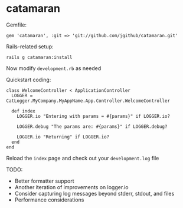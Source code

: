 catamaran
=========

Gemfile:

    gem 'catamaran', :git => 'git://github.com/jgithub/catamaran.git'

Rails-related setup:

    rails g catamaran:install

Now modify `development.rb` as needed

Quickstart coding:

    class WelcomeController < ApplicationController
      LOGGER = CatLogger.MyCompany.MyAppName.App.Controller.WelcomeController

      def index
        LOGGER.io "Entering with params = #{params}" if LOGGER.io?

        LOGGER.debug "The params are: #{params}" if LOGGER.debug?

        LOGGER.io "Returning" if LOGGER.io?        
      end
    end

Reload the `index` page and check out your `development.log` file


TODO:

* Better formatter support
* Another iteration of improvements on logger.io
* Consider capturing log messages beyond stderr, stdout, and files
* Performance considerations


